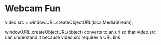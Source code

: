 # Webcam Fun

video.src = window.URL.createObjectURL(localMediaStream);

window.URL.createObjectURL(object) converts to an url so that video.src can understand it because video.src requires a URL link